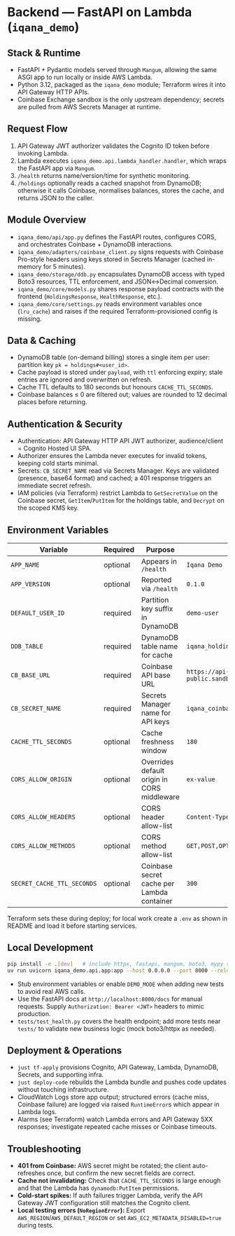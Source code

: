 # Backend — FastAPI on Lambda (`iqana_demo`)

## Stack & Runtime
- FastAPI + Pydantic models served through `Mangum`, allowing the same ASGI app to run locally or inside AWS Lambda.
- Python 3.12, packaged as the `iqana_demo` module; Terraform wires it into API Gateway HTTP APIs.
- Coinbase Exchange sandbox is the only upstream dependency; secrets are pulled from AWS Secrets Manager at runtime.

## Request Flow
1. API Gateway JWT authorizer validates the Cognito ID token before invoking Lambda.
2. Lambda executes `iqana_demo.api.lambda_handler.handler`, which wraps the FastAPI app via `Mangum`.
3. `/health` returns name/version/time for synthetic monitoring.
4. `/holdings` optionally reads a cached snapshot from DynamoDB; otherwise it calls Coinbase, normalises balances, stores the cache, and returns JSON to the caller.

## Module Overview
- `iqana_demo/api/app.py` defines the FastAPI routes, configures CORS, and orchestrates Coinbase + DynamoDB interactions.
- `iqana_demo/adapters/coinbase_client.py` signs requests with Coinbase Pro-style headers using keys stored in Secrets Manager (cached in-memory for 5 minutes).
- `iqana_demo/storage/ddb.py` encapsulates DynamoDB access with typed Boto3 resources, TTL enforcement, and JSON↔Decimal conversion.
- `iqana_demo/core/models.py` shares response payload contracts with the frontend (`HoldingsResponse`, `HealthResponse`, etc.).
- `iqana_demo/core/settings.py` reads environment variables once (`lru_cache`) and raises if the required Terraform-provisioned config is missing.

## Data & Caching
- DynamoDB table (on-demand billing) stores a single item per user: partition key `pk = holdings#<user_id>`.
- Cache payload is stored under `payload`, with `ttl` enforcing expiry; stale entries are ignored and overwritten on refresh.
- Cache TTL defaults to 180 seconds but honours `CACHE_TTL_SECONDS`.
- Coinbase balances ≤ 0 are filtered out; values are rounded to 12 decimal places before returning.

## Authentication & Security
- Authentication: API Gateway HTTP API JWT authorizer, audience/client = Cognito Hosted UI SPA.
- Authorizer ensures the Lambda never executes for invalid tokens, keeping cold starts minimal.
- Secrets: `CB_SECRET_NAME` read via Secrets Manager. Keys are validated (presence, base64 format) and cached; a 401 response triggers an immediate secret refresh.
- IAM policies (via Terraform) restrict Lambda to `GetSecretValue` on the Coinbase secret, `GetItem`/`PutItem` for the holdings table, and `Decrypt` on the scoped KMS key.

## Environment Variables

| Variable | Required | Purpose | Example |
| --- | --- | --- | --- |
| `APP_NAME` | optional | Appears in `/health` | `Iqana Demo` |
| `APP_VERSION` | optional | Reported via `/health` | `0.1.0` |
| `DEFAULT_USER_ID` | required | Partition key suffix in DynamoDB | `demo-user` |
| `DDB_TABLE` | required | DynamoDB table name for cache | `iqana_holdings` |
| `CB_BASE_URL` | required | Coinbase API base URL | `https://api-public.sandbox.exchange.coinbase.com` |
| `CB_SECRET_NAME` | required | Secrets Manager name for API keys | `iqana_coinbase_exchange_sandbox` |
| `CACHE_TTL_SECONDS` | optional | Cache freshness window | `180` |
| `CORS_ALLOW_ORIGIN` | optional | Overrides default origin in CORS middleware | `ex-value` |
| `CORS_ALLOW_HEADERS` | optional | CORS header allow-list | `Content-Type,Authorization` |
| `CORS_ALLOW_METHODS` | optional | CORS method allow-list | `GET,POST,OPTIONS` |
| `SECRET_CACHE_TTL_SECONDS` | optional | Coinbase secret cache per Lambda container | `300` |

Terraform sets these during deploy; for local work create a `.env` as shown in README and load it before starting services.

## Local Development
```bash
pip install -e .[dev]   # include httpx, fastapi, mangum, boto3, mypy stubs
uv run uvicorn iqana_demo.api.app:app --host 0.0.0.0 --port 8000 --reload
```

- Stub environment variables or enable `DEMO_MODE` when adding new tests to avoid real AWS calls.
- Use the FastAPI docs at `http://localhost:8000/docs` for manual requests. Supply `Authorization: Bearer <JWT>` headers to mimic production.
- `tests/test_health.py` covers the health endpoint; add more tests near `tests/` to validate new business logic (mock boto3/httpx as needed).

## Deployment & Operations
- `just tf-apply` provisions Cognito, API Gateway, Lambda, DynamoDB, Secrets, and supporting infra.
- `just deploy-code` rebuilds the Lambda bundle and pushes code updates without touching infrastructure.
- CloudWatch Logs store app output; structured errors (cache miss, Coinbase failure) are logged via raised `RuntimeError`s which appear in Lambda logs.
- Alarms (see Terraform) watch Lambda errors and API Gateway 5XX responses; investigate repeated cache misses or Coinbase timeouts.

## Troubleshooting
- **401 from Coinbase:** AWS secret might be rotated; the client auto-refreshes once, but confirm the new secret fields are correct.
- **Cache not invalidating:** Check that `CACHE_TTL_SECONDS` is large enough and that the Lambda has `dynamodb:PutItem` permissions.
- **Cold-start spikes:** If auth failures trigger Lambda, verify the API Gateway JWT configuration still matches the Cognito client.
- **Local testing errors (`NoRegionError`):** Export `AWS_REGION`/`AWS_DEFAULT_REGION` or set `AWS_EC2_METADATA_DISABLED=true` during tests.
